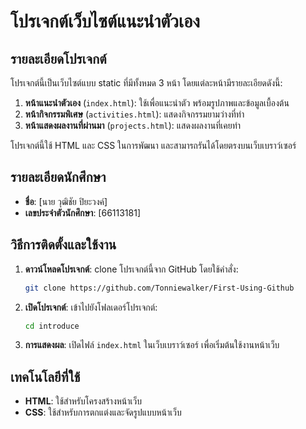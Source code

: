 # โปรเจกต์เว็บไซต์แนะนำตัวเอง

## รายละเอียดโปรเจกต์
โปรเจกต์นี้เป็นเว็บไซต์แบบ static ที่มีทั้งหมด 3 หน้า โดยแต่ละหน้ามีรายละเอียดดังนี้:
1. **หน้าแนะนำตัวเอง** (`index.html`): ใช้เพื่อแนะนำตัว พร้อมรูปภาพและข้อมูลเบื้องต้น
2. **หน้ากิจกรรมพิเศษ** (`activities.html`): แสดงกิจกรรมยามว่างที่ทำ
3. **หน้าแสดงผลงานที่ผ่านมา** (`projects.html`): แสดงผลงานที่เคยทำ

โปรเจกต์นี้ใช้ HTML และ CSS ในการพัฒนา และสามารถรันได้โดยตรงบนเว็บเบราว์เซอร์

## รายละเอียดนักศึกษา
- **ชื่อ**: [นาย วุฒิชัย ปิยะวงค์]
- **เลขประจำตัวนักศึกษา**: [66113181]

## วิธีการติดตั้งและใช้งาน
1. **ดาวน์โหลดโปรเจกต์**: clone โปรเจกต์นี้จาก GitHub โดยใช้คำสั่ง:
    ```bash
    git clone https://github.com/Tonniewalker/First-Using-Github
    ```
2. **เปิดโปรเจกต์**: เข้าไปยังโฟลเดอร์โปรเจกต์:
    ```bash
    cd introduce
    ```
3. **การแสดงผล**: เปิดไฟล์ `index.html` ในเว็บเบราว์เซอร์ เพื่อเริ่มต้นใช้งานหน้าเว็บ

## เทคโนโลยีที่ใช้
- **HTML**: ใช้สำหรับโครงสร้างหน้าเว็บ
- **CSS**: ใช้สำหรับการตกแต่งและจัดรูปแบบหน้าเว็บ
